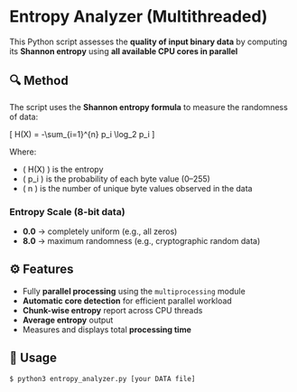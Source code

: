 # Entropy Analyzer (Multithreaded)

This Python script assesses the **quality of input binary data** by computing its **Shannon entropy** using **all available CPU cores in parallel**

## 🔍 Method

The script uses the **Shannon entropy formula** to measure the randomness of data:

\[
H(X) = -\sum_{i=1}^{n} p_i \log_2 p_i
\]

Where:
- \( H(X) \) is the entropy
- \( p_i \) is the probability of each byte value (0–255)
- \( n \) is the number of unique byte values observed in the data

### Entropy Scale (8-bit data)

- **0.0** → completely uniform (e.g., all zeros)
- **8.0** → maximum randomness (e.g., cryptographic random data)

## ⚙️ Features

- Fully **parallel processing** using the `multiprocessing` module
- **Automatic core detection** for efficient parallel workload
- **Chunk-wise entropy** report across CPU threads
- **Average entropy** output
- Measures and displays total **processing time**

## 🚀 Usage

```bash
$ python3 entropy_analyzer.py [your DATA file]
